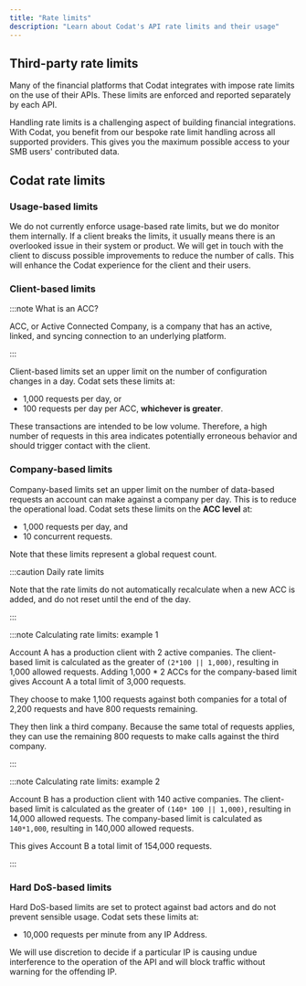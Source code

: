 ```yaml
---
title: "Rate limits"
description: "Learn about Codat's API rate limits and their usage"
---
```


## Third-party rate limits

Many of the financial platforms that Codat integrates with impose rate limits on the use of their APIs. These limits are enforced and reported separately by each API.

Handling rate limits is a challenging aspect of building financial integrations. With Codat, you benefit from our bespoke rate limit handling across all supported providers. This gives you the maximum possible access to your SMB users' contributed data.

## Codat rate limits

### Usage-based limits

We do not currently enforce usage-based rate limits, but we do monitor them internally. If a client breaks the limits, it usually means there is an overlooked issue in their system or product. We will get in touch with the client to discuss possible improvements to reduce the number of calls. This will enhance the Codat experience for the client and their users. 

### Client-based limits

:::note What is an ACC?

ACC, or Active Connected Company, is a company that has an active, linked, and syncing connection to an underlying platform.

:::

Client-based limits set an upper limit on the number of configuration changes in a day. Codat sets these limits at: 

- 1,000 requests per day, or
- 100 requests per day per ACC, **whichever is greater**. 

These transactions are intended to be low volume. Therefore, a high number of requests in this area indicates potentially erroneous behavior and should trigger contact with the client. 

### Company-based limits

Company-based limits set an upper limit on the number of data-based requests an account can make against a company per day. This is to reduce the operational load. Codat sets these limits on the **ACC level** at: 

- 1,000 requests per day, and
- 10 concurrent requests.

Note that these limits represent a global request count.

:::caution Daily rate limits

Note that the rate limits do not automatically recalculate when a new ACC is added, and do not reset until the end of the day.

:::

:::note Calculating rate limits: example 1

Account A has a production client with 2 active companies. The client-based limit is calculated as the greater of `(2*100 || 1,000)`, resulting in 1,000 allowed requests. Adding 1,000 \* 2 ACCs for the company-based limit gives Account A a total limit of 3,000 requests. 

They choose to make 1,100 requests against both companies for a total of 2,200 requests and have 800 requests remaining. 

They then link a third company. Because the same total of requests applies, they can use the remaining 800 requests to make calls against the third company.

:::

:::note Calculating rate limits: example 2

Account B has a production client with 140 active companies. The client-based limit is calculated as the greater of `(140* 100 || 1,000)`, resulting in 14,000 allowed requests. The company-based limit is calculated as `140*1,000`, resulting in 140,000 allowed requests. 

This gives Account B a total limit of 154,000 requests.

:::

### Hard DoS-based limits

Hard DoS-based limits are set to protect against bad actors and do not prevent sensible usage. Codat sets these limits at: 

- 10,000 requests per minute from any IP Address.

We will use discretion to decide if a particular IP is causing undue interference to the operation of the API and will block traffic without warning for the offending IP.
